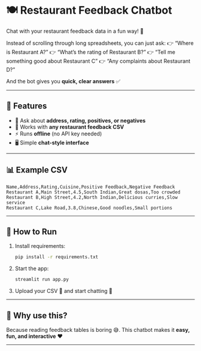 

# 🍽️ Restaurant Feedback Chatbot

Chat with your restaurant feedback data in a fun way! 🎉

Instead of scrolling through long spreadsheets, you can just ask:
👉 “Where is Restaurant A?”
👉 “What’s the rating of Restaurant B?”
👉 “Tell me something good about Restaurant C”
👉 “Any complaints about Restaurant D?”

And the bot gives you **quick, clear answers** ✅

---

## 🌟 Features

* 💬 Ask about **address, rating, positives, or negatives**
* 📂 Works with **any restaurant feedback CSV**
* ⚡ Runs **offline** (no API key needed)
* 🖥️ Simple **chat-style interface**

---

## 📊 Example CSV

```csv
Name,Address,Rating,Cuisine,Positive Feedback,Negative Feedback
Restaurant A,Main Street,4.5,South Indian,Great dosas,Too crowded
Restaurant B,High Street,4.2,North Indian,Delicious curries,Slow service
Restaurant C,Lake Road,3.8,Chinese,Good noodles,Small portions
```

---

## 🚀 How to Run

1. Install requirements:

   ```bash
   pip install -r requirements.txt
   ```
2. Start the app:

   ```bash
   streamlit run app.py
   ```
3. Upload your CSV 📂 and start chatting 💬

---

## 🎯 Why use this?

Because reading feedback tables is boring 😅.
This chatbot makes it **easy, fun, and interactive** ❤️

---

